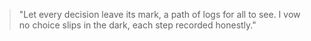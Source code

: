 <!--
id: auditability
title: "Auditability Invocation"
principle: accountability_audit
-->

> "Let every decision leave its mark,
> a path of logs for all to see.
> I vow no choice slips in the dark,
> each step recorded honestly."
